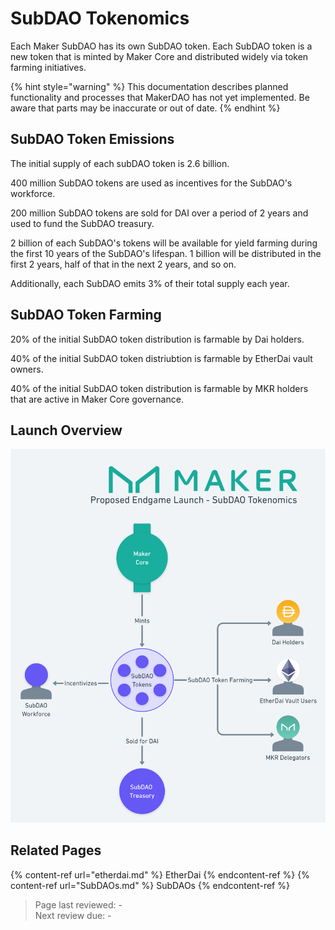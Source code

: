 # SubDAO Tokenomics

Each Maker SubDAO has its own SubDAO token. Each SubDAO token is a new token that is minted by Maker Core and distributed widely via token farming initiatives.

{% hint style="warning" %}
This documentation describes planned functionality and processes that MakerDAO has not yet implemented. Be aware that parts may be inaccurate or out of date.
{% endhint %}

## SubDAO Token Emissions

The initial supply of each subDAO token is 2.6 billion. 

400 million SubDAO tokens are used as incentives for the SubDAO's workforce.

200 million SubDAO tokens are sold for DAI over a period of 2 years and used to fund the SubDAO treasury.

2 billion of each SubDAO's tokens will be available for yield farming during the first 10 years of the SubDAO's lifespan. 1 billion will be distributed in the first 2 years, half of that in the next 2 years, and so on.

Additionally, each SubDAO emits 3% of their total supply each year.

## SubDAO Token Farming

20% of the initial SubDAO token distribution is farmable by Dai holders.

40% of the initial SubDAO token distriubtion is farmable by EtherDai vault owners.

40% of the initial SubDAO token distribution is farmable by MKR holders that are active in Maker Core governance.

## Launch Overview

![SubDAO Tokenomics](../assets/images/subdao-tokenomics.png)

## Related Pages

{% content-ref url="etherdai.md" %} EtherDai {% endcontent-ref %}
{% content-ref url="SubDAOs.md" %} SubDAOs {% endcontent-ref %}  

>Page last reviewed: -    
>Next review due: -   